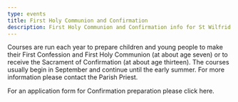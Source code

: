 ```yaml
---
type: events
title: First Holy Communion and Confirmation
description: First Holy Communion and Confirmation info for St Wilfrid's and St Joseph's
---
```

Courses are run each year to prepare children and young people to make their First Confession and First Holy Communion (at about age seven) or to receive the Sacrament of Confirmation (at about age thirteen). The courses usually begin in September and continue until the early summer. For more information please contact the Parish Priest.



For an application form for Confirmation preparation please click here.
